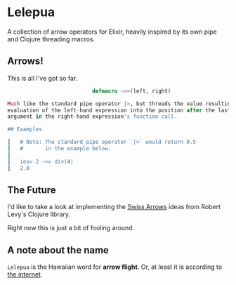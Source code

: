 # Lelepua
A collection of arrow operators for Elixir, heavily inspired by its own pipe and Clojure threading macros.

## Arrows!

This is all I've got so far.

````elixir
                           defmacro ~>>(left, right)

Much like the standard pipe operator |>, but threads the value resulting from
evaluation of the left-hand expression into the position after the last given
argument in the right-hand expression's function call.

## Examples

┃   # Note: The standard pipe operator `|>` would return 0.5
┃   #       in the example below.
┃
┃   iex> 2 ~>> div(4)
┃   2.0
````


## The Future

I'd like to take a look at implementing the [Swiss Arrows](https://github.com/rplevy/swiss-arrows) ideas from Robert Levy's Clojure library.

Right now this is just a bit of fooling around.

## A note about the name

`Lelepua` is the Hawaiian word for **arrow flight**. Or, at least it is according to [the internet](http://scienceviews.com/islands/hawaiianglossary.html).
